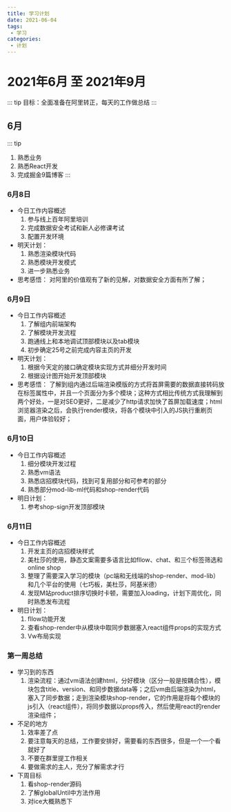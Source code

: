```yaml
---
title: 学习计划
date: 2021-06-04
tags:
 - 学习
categories:
 - 计划
---
```


# 2021年6月 至 2021年9月
::: tip
目标：全面准备在阿里转正，每天的工作做总结
:::
## 6月
::: tip
1. 熟悉业务
2. 熟悉React开发
3. 完成掘金9篇博客
:::
### 6月8日
- 今日工作内容概述
  1. 参与线上百年阿里培训
  2. 完成数据安全考试和新人必修课考试
  3. 配置开发环境
- 明天计划：
  1. 熟悉渲染模块代码
  2. 熟悉模块开发模式
  3. 进一步熟悉业务
- 思考感悟：
对阿里的价值观有了新的见解，对数据安全方面有所了解；
### 6月9日
- 今日工作内容概述
  1. 了解组内前端架构
  2. 了解模块开发流程
  3. 跑通线上和本地调试顶部模块以及tab模块
  4. 初步确定25号之前完成内容主页的开发
- 明天计划：
  1. 根据今天定的接口确定模块实现方式并细分开发时间
  2. 根据设计图开始开发顶部模块
- 思考感悟：
了解到组内通过后端渲染模版的方式将首屏需要的数据直接转码放在标签属性中，并且一个页面分为多个模块；这种方式相比传统方式我理解到两个好处，一是对SEO更好，二是减少了http请求加快了首屏加载速度；html浏览器渲染之后，会执行render模块，将各个模块中引入的JS执行重刷页面，用户体验较好；

### 6月10日
- 今日工作内容概述
  1. 细分模块开发过程
  2. 熟悉vm语法
  3. 熟悉店招模块代码，找到可复用部分和可参考的部分
  4. 熟悉部分mod-lib-ml代码和shop-render代码
- 明日计划：
  1. 参考shop-sign开发顶部模块

### 6月11日
- 今日工作内容概述
  1. 开发主页的店招模块样式
  2. 美杜莎的使用，静态文案需要多语言比如fllow、chat、和三个标签筛选和online shop
  3. 整理了需要深入学习的模块（pc端和无线端的shop-render、mod-lib）和几个平台的使用（七巧板，美杜莎，阿基米德）
  4. 发现M站product排序切换时卡顿，需要加入loading，计划下周优化，同时熟悉发布流程
- 明日计划：
  1. fllow功能开发
  2. 查看shop-render中从模块中取同步数据塞入react组件props的实现方式
  3. Vw布局实现

### 第一周总结
- 学习到的东西
  1. 渲染流程：通过vm语法创建html，分好模块（区分一般是按耦合性），模块包含title、version、和同步数据data等；之后vm由后端渲染为html，塞入了同步数据；走到渲染模块shop-render，它的作用是将每个模块的js引入（react组件），将同步数据以props传入，然后使用react的render渲染组件；
- 不足的地方
  1. 效率差了点
  2. 要注意每天的总结，工作要安排好，需要看的东西很多，但是一个一个看就好了
  3. 不要在群里提工作相关
  4. 要做需求的主人，充分了解需求才行
- 下周目标
  1. 看shop-render源码
  2. 了解globalUntil中方法作用
  3. 对ice大概熟悉下